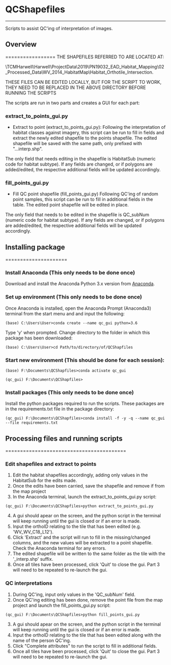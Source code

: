 # QCShapefiles
---------------

Scripts to assist QC'ing of interpretation of images.

## Overview
=================
THE SHAPEFILES REFERRED TO ARE LOCATED AT:

\\TCMHarwell\Harwell\ProjectData\2019\PN19032_EAD_Habitat_Mapping\02_Processed_Data\WV_2014_HabitatMap\Habitat_Orthotile_Intersection.

THESE FILES CAN BE EDITED LOCALLY, BUT FOR THE SCRIPT TO WORK, THEY NEED TO BE REPLACED IN THE ABOVE DIRECTORY BEFORE RUNNING THE SCRIPTS

The scripts are run in two parts and creates a GUI for each part:

### extract_to_points_gui.py
- Extract to point (extract_to_points_gui.py):
Following the interpretation of habitat classes against imagery, this script can be run to fill in fields and extract the newly edited shapefile to the points shapefile. The edited shapefile will be saved with the same path, only prefixed with "...interp.shp". 

The only field that needs editing in the shapefile is HabitatSub (numeric code for habitat subtype). If any fields are changed, or if polygons are added/edited, the respective additional fields will be updated accordingly.

### fill_points_gui.py
- Fill QC point shapefile (fill_points_gui.py)
Following QC'ing of random point samples, this script can be run to fill in additional fields in the table. The edited point shapefile will be edited in place.

The only field that needs to be edited in the shapefile is QC_subNum (numeric code for habitat subtype). If any fields are changed, or if polygons are added/edited, the respective additional fields will be updated accordingly.

## Installing package
=====================

### Install Anaconda (This only needs to be done once)
Download and install the Anaconda Python 3.x version from [Anaconda](https://www.anaconda.com/distribution/#download-section).

### Set up environment (This only needs to be done once)
Once Anaconda is installed, open the Anaconda Prompt (Anaconda3) terminal from the start menu and and input the following:

```
(base) C:\Users\User>conda create --name qc_gui python=3.6

```
Type 'y' when prompted.
Change directory to the folder in which this package has been downloaded:

```
(base) C:\Users\User>cd Path/to/directory/of/QCShapfiles

```
### Start new environment (This should be done for each session):

```
(base) F:\Documents\QCShapfiles>conda activate qc_gui

(qc_gui) F:\Documents\QCShapfiles>

```

### Install packages (This only needs to be done once)
Install the python packages required to run the scripts. These packages are in the requirements.txt file in the package directory:

```
(qc_gui) F:\Documents\QCShapfiles>conda install -f -y -q --name qc_gui  --file requirements.txt

```

## Processing files and running scripts
=========================================

### Edit shapefiles and extract to points
1. Edit the habitat shapefiles accordingly, adding only values in the HabitatSub for the edits made. 
2. Once the edits have been carried, save the shapefile and remove if from the map project
3. In the Anaconda terminal, launch the extract_to_points_gui.py script:
```
(qc_gui) F:\Documents\QCShapfiles>python extract_to_points_gui.py

```
4. A gui should apear on the screen, and the python script in the terminal will keep running until the gui is closed or if an error is made.
5. Input the orthoID relating to the tile that has been edited (e.g. 'WV_WV_C18_L12').
6. Click 'Extract' and the script will run to fill in the missing/changed columns, and the new values will be extracted to a point shapefile. Check the Anaconda terminal for any errors.
7. The edited shapefile will be written to the same folder as the tile with the '_interp.shp' suffix.
8. Once all tiles have been processed, click 'Quit' to close the gui. Part 3 will need to be repeated to re-launch the gui.

### QC interpretations
1. During QC'ing, input only values in the 'QC_subNum' field.
2. Once QC'ing editing has been done, remove the point file from the map project and launch the fill_points_gui.py script:
```
(qc_gui) F:\Documents\QCShapfiles>python fill_points_gui.py

```
3. A gui should apear on the screen, and the python script in the terminal will keep running until the gui is closed or if an error is made.
4. Input the orthoID relating to the tile that has been edited along with the name of the person QC'ing.
5. Click "Complete attributes" to run the script to fill in additional fields.
6. Once all tiles have been processed, click 'Quit' to close the gui. Part 3 will need to be repeated to re-launch the gui.

